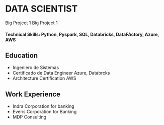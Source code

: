 # DATA SCIENTIST
Big Project 1
Big Project 1

#### Technical Skills: Python, Pyspark, SQL, Databricks, DataFActory, Azure, AWS

## Education
- Ingeniero de Sistemas
- Certificado de Data Engineer Azure, Databrcks
- Architecture Certification AWS

## Work Experience
- Indra Corporation for banking
- Everis Corporation for Banking
- MDP Consulting



